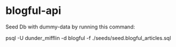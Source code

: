 # blogful-api

Seed Db with dummy-data by running this command: 

psql -U dunder_mifflin -d blogful -f ./seeds/seed.blogful_articles.sql